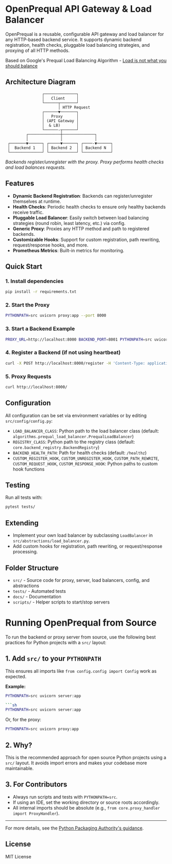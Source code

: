 # OpenPrequal API Gateway & Load Balancer

OpenPrequal is a reusable, configurable API gateway and load balancer for any HTTP-based backend service. It supports dynamic backend registration, health checks, pluggable load balancing strategies, and proxying of all HTTP methods.

Based on Google's Prequal Load Balancing Algorithm - [Load is not what you should balance](https://research.google/pubs/load-is-not-what-you-should-balance-introducing-prequal/)


## Architecture Diagram
```
                ┌──────────────┐
                │   Client     │
                └──────┬───────┘
                       │ HTTP Request
                ┌──────▼───────┐
                │   Proxy      │
                │ (API Gateway │
                │  & LB)       │
                └──────-┬──────┘
         ┌──────────────┼──────────────┐
         │              │              │
 ┌───────▼──────┐ ┌─────▼──────┐ ┌────-▼──────┐
 │  Backend 1   │ │ Backend 2  │ │ Backend N  │
 └──────────────┘ └────────────┘ └────────────┘
```

_Backends register/unregister with the proxy. Proxy performs health checks and load balances requests._

## Features
- **Dynamic Backend Registration**: Backends can register/unregister themselves at runtime.
- **Health Checks**: Periodic health checks to ensure only healthy backends receive traffic.
- **Pluggable Load Balancer**: Easily switch between load balancing strategies (round robin, least latency, etc.) via config.
- **Generic Proxy**: Proxies any HTTP method and path to registered backends.
- **Customizable Hooks**: Support for custom registration, path rewriting, request/response hooks, and more.
- **Prometheus Metrics**: Built-in metrics for monitoring.

## Quick Start

### 1. Install dependencies
```bash
pip install -r requirements.txt
```


### 2. Start the Proxy
```bash
PYTHONPATH=src uvicorn proxy:app --port 8000
```

### 3. Start a Backend Example
```bash
PROXY_URL=http://localhost:8000 BACKEND_PORT=8001 PYTHONPATH=src uvicorn server:app --port 8001
```

### 4. Register a Backend (if not using heartbeat)
```bash
curl -X POST http://localhost:8000/register -H 'Content-Type: application/json' -d '{"url": "http://localhost:8001"}'
```

### 5. Proxy Requests
```bash
curl http://localhost:8000/
```

## Configuration

All configuration can be set via environment variables or by editing `src/config/config.py`:
- `LOAD_BALANCER_CLASS`: Python path to the load balancer class (default: `algorithms.prequal_load_balancer.PrequalLoadBalancer`)
- `REGISTRY_CLASS`: Python path to the registry class (default: `core.backend_registry.BackendRegistry`)
- `BACKEND_HEALTH_PATH`: Path for health checks (default: `/healthz`)
- `CUSTOM_REGISTER_HOOK`, `CUSTOM_UNREGISTER_HOOK`, `CUSTOM_PATH_REWRITE`, `CUSTOM_REQUEST_HOOK`, `CUSTOM_RESPONSE_HOOK`: Python paths to custom hook functions

## Testing
Run all tests with:
```bash
pytest tests/
```

## Extending
- Implement your own load balancer by subclassing `LoadBalancer` in `src/abstractions/load_balancer.py`.
- Add custom hooks for registration, path rewriting, or request/response processing.

## Folder Structure
- `src/` - Source code for proxy, server, load balancers, config, and abstractions
- `tests/` - Automated tests
- `docs/` - Documentation
- `scripts/` - Helper scripts to start/stop servers

# Running OpenPrequal from Source

To run the backend or proxy server from source, use the following best practices for Python projects with a `src/` layout:

## 1. Add `src/` to your `PYTHONPATH`

This ensures all imports like `from config.config import Config` work as expected.

**Example:**

```sh
PYTHONPATH=src uvicorn server:app

```sh
PYTHONPATH=src uvicorn server:app
```

Or, for the proxy:
```sh
PYTHONPATH=src uvicorn proxy:app
```
## 2. Why?

This is the recommended approach for open source Python projects using a `src/` layout. It avoids import errors and makes your codebase more maintainable.

## 3. For Contributors

- Always run scripts and tests with `PYTHONPATH=src`.
- If using an IDE, set the working directory or source roots accordingly.
- All internal imports should be absolute (e.g., `from core.proxy_handler import ProxyHandler`).

---

For more details, see the [Python Packaging Authority's guidance](https://packaging.python.org/en/latest/tutorials/packaging-projects/#structuring-your-project).

## License
MIT License
